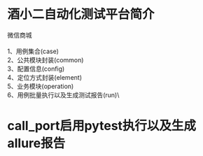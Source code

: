 # 酒小二自动化测试平台简介

微信商城\
\
1、用例集合(case)\
2、公共模块封装(common)\
3、配置信息(config)\
4、定位方式封装(element)\
5、业务模块(operation)\
6、用例批量执行以及生成测试报告(run)\


# call_port启用pytest执行以及生成allure报告


